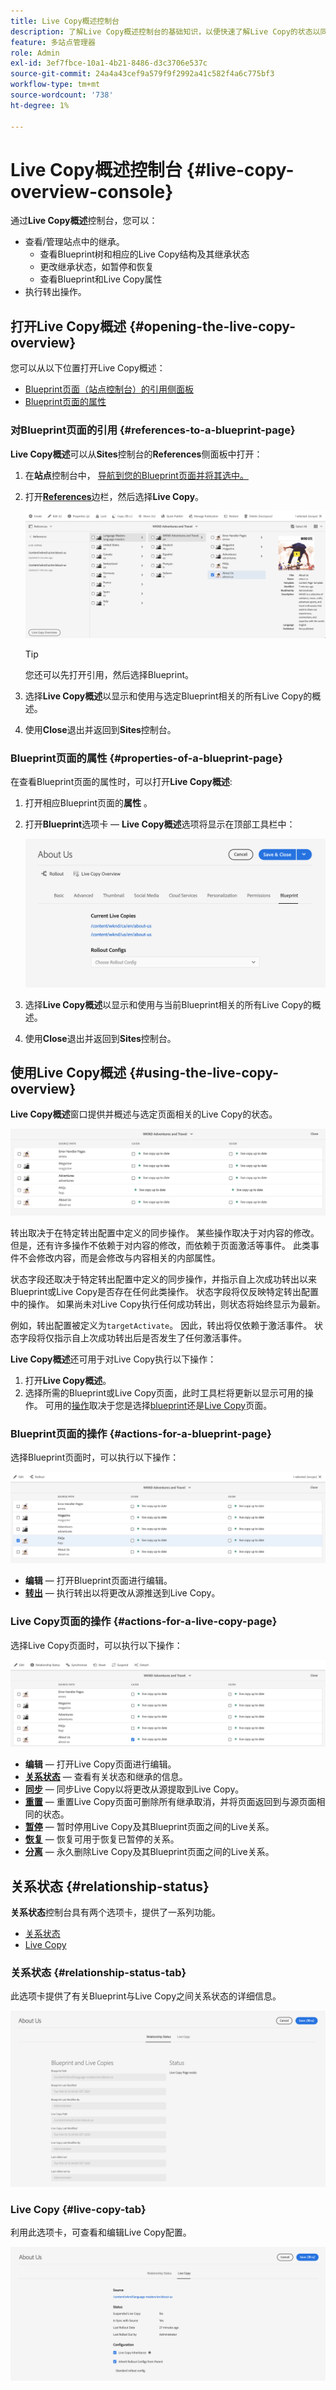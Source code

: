 ```yaml
---
title: Live Copy概述控制台
description: 了解Live Copy概述控制台的基础知识，以便快速了解Live Copy的状态以同步内容。
feature: 多站点管理器
role: Admin
exl-id: 3ef7fbce-10a1-4b21-8486-d3c3706e537c
source-git-commit: 24a4a43cef9a579f9f2992a41c582f4a6c775bf3
workflow-type: tm+mt
source-wordcount: '738'
ht-degree: 1%

---
```


# Live Copy概述控制台 {#live-copy-overview-console}

通过&#x200B;**Live Copy概述**&#x200B;控制台，您可以：

* 查看/管理站点中的继承。
   * 查看Blueprint树和相应的Live Copy结构及其继承状态
   * 更改继承状态，如暂停和恢复
   * 查看Blueprint和Live Copy属性
* 执行转出操作。

## 打开Live Copy概述 {#opening-the-live-copy-overview}

您可以从以下位置打开Live Copy概述：

* [Blueprint页面（站点控制台）的引用侧面板](#opening-live-copy-overview-references-for-a-blueprint-page)
* [Blueprint页面的属性](#opening-live-copy-overview-properties-of-a-blueprint-page)

### 对Blueprint页面的引用 {#references-to-a-blueprint-page}

**Live Copy概述**&#x200B;可以从&#x200B;**Sites**&#x200B;控制台的&#x200B;**References**&#x200B;侧面板中打开：

1. 在&#x200B;**站点**&#x200B;控制台中， [导航到您的Blueprint页面并将其选中。](/help/sites-cloud/authoring/getting-started/basic-handling.md#viewing-and-selecting-resources)
1. 打开&#x200B;**[References](/help/sites-cloud/authoring/getting-started/basic-handling.md#references)**&#x200B;边栏，然后选择&#x200B;**Live Copy**。

   ![引用边栏中的Live Copy](../assets/live-copy-references.png)

   >[!TIP]
   >
   >您还可以先打开引用，然后选择Blueprint。

1. 选择&#x200B;**Live Copy概述**&#x200B;以显示和使用与选定Blueprint相关的所有Live Copy的概述。
1. 使用&#x200B;**Close**&#x200B;退出并返回到&#x200B;**Sites**&#x200B;控制台。

### Blueprint页面的属性 {#properties-of-a-blueprint-page}

在查看Blueprint页面的属性时，可以打开&#x200B;**Live Copy概述**:

1. 打开相应Blueprint页面的&#x200B;**属性** 。
1. 打开&#x200B;**Blueprint**&#x200B;选项卡 — **Live Copy概述**&#x200B;选项将显示在顶部工具栏中：

   ![“Blueprint属性”选项卡](../assets/live-copy-blueprint-tab.png)

1. 选择&#x200B;**Live Copy概述**&#x200B;以显示和使用与当前Blueprint相关的所有Live Copy的概述。

1. 使用&#x200B;**Close**&#x200B;退出并返回到&#x200B;**Sites**&#x200B;控制台。

## 使用Live Copy概述 {#using-the-live-copy-overview}

**Live Copy概述**&#x200B;窗口提供并概述与选定页面相关的Live Copy的状态。

![Live Copy概述窗口](../assets/live-copy-overview.png)

转出取决于在特定转出配置中定义的同步操作。 某些操作取决于对内容的修改。 但是，还有许多操作不依赖于对内容的修改，而依赖于页面激活等事件。 此类事件不会修改内容，而是会修改与内容相关的内部属性。

状态字段还取决于特定转出配置中定义的同步操作，并指示自上次成功转出以来Blueprint或Live Copy是否存在任何此类操作。 状态字段将仅反映特定转出配置中的操作。 如果尚未对Live Copy执行任何成功转出，则状态将始终显示为最新。

例如，转出配置被定义为`targetActivate`。 因此，转出将仅依赖于激活事件。 状态字段将仅指示自上次成功转出后是否发生了任何激活事件。

**Live Copy概述**&#x200B;还可用于对Live Copy执行以下操作：

1. 打开&#x200B;**Live Copy概述**。
1. 选择所需的Blueprint或Live Copy页面，此时工具栏将更新以显示可用的操作。 可用的[操作](overview.md#terms-used)取决于您是选择[blueprint](#actions-for-a-blueprint-page)还是[Live Copy](#actions-for-a-live-copy-page)页面。

### Blueprint页面的操作 {#actions-for-a-blueprint-page}

选择Blueprint页面时，可以执行以下操作：

![Blueprint的Live Copy概述操作](../assets/live-copy-overview-actions-blueprint.png)

* **编辑**  — 打开Blueprint页面进行编辑。
* **[转出](overview.md#rollout-and-synchronize)**  — 执行转出以将更改从源推送到Live Copy。

### Live Copy页面的操作 {#actions-for-a-live-copy-page}

选择Live Copy页面时，可以执行以下操作：

![Live Copy的Live Copy概述操作](../assets/live-copy-overview-actions.png)

* **编辑**  — 打开Live Copy页面进行编辑。
* **[关系状态](#relationship-status)**  — 查看有关状态和继承的信息。
* **[同步](overview.md#rollout-and-synchronize)**  — 同步Live Copy以将更改从源提取到Live Copy。
* **[重置](creating-live-copies.md#resetting-a-live-copy-page)**  — 重置Live Copy页面可删除所有继承取消，并将页面返回到与源页面相同的状态。
* **[暂停](overview.md#suspending-and-cancelling-inheritance-and-synchronization)**  — 暂时停用Live Copy及其Blueprint页面之间的Live关系。
* **[恢复](creating-live-copies.md#resuming-inheritance-for-a-page)**  — 恢复可用于恢复已暂停的关系。
* **[分离](overview.md#detaching-a-live-copy)**  — 永久删除Live Copy及其Blueprint页面之间的Live关系。

## 关系状态 {#relationship-status}

**关系状态**&#x200B;控制台具有两个选项卡，提供了一系列功能。

* [关系状态](#relationship-status-tab)
* [Live Copy](#live-copy-tab)

### 关系状态 {#relationship-status-tab}

此选项卡提供了有关Blueprint与Live Copy之间关系状态的详细信息。

![“关系状态”选项卡](../assets/live-copy-relationship-status.png)

### Live Copy {#live-copy-tab}

利用此选项卡，可查看和编辑Live Copy配置。

![Live Copy选项卡](../assets/live-copy-relationship-status-live-copy.png)
